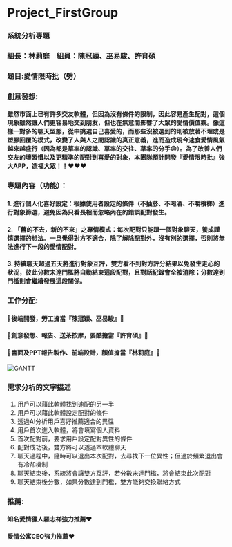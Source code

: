 # Project_FirstGroup
### 系統分析專題 
### 組長：林莉庭　組員：陳冠穎、巫易駿、許育碩

### 題目:愛情限時批（劈）

### 創意發想:
#### 雖然市面上已有許多交友軟體，但因為沒有條件的限制，因此容易產生配對，這個現象雖然讓人們更容易地交到朋友，但也在無意間影響了大眾的愛情價值觀。像這樣一對多的聊天型態，從中挑選自己喜愛的，而那些沒被選到的則被放著不理或是塑膠回覆的模式，改變了人與人之間認識的真正意義，進而造成現今速食愛情風氣越來越盛行（因為都是草率的認識、草率的交往、草率的分手:unamused:）。為了改善人們交友的壞習慣以及更精準的配對到喜愛的對象，本團隊預計開發『愛情限時批』強大APP，造福大眾！！:heart::heart::heart:

### 專題內容（功能）：
#### 1. 進行個人化喜好設定：根據使用者設定的條件（不抽菸、不喝酒、不嚼檳榔）進行對象篩選，避免因為只看長相而忽略內在的錯誤配對發生。
#### 2. 「舊的不去，新的不來」之專情模式：每次配對只能跟一個對象聊天，養成謹慎選擇的想法。一旦覺得對方不適合，除了解除配對外，沒有別的選擇，否則將無法進行下一段的愛情配對。
#### 3. 持續聊天超過五天將進行對象互評，雙方看不到對方評分結果以免發生走心的狀況，彼此分數未達門檻將自動結束這段配對，且對話紀錄會全被消除；分數達到門檻則會繼續發展這段關係。

### 工作分配:
#### :vibration_mode:後端開發，勞工擔當『陳冠穎、巫易駿』:vibration_mode:
#### :file_folder:創意發想、報告、送茶按摩，耍酷擔當『許育碩』:file_folder:
#### :crystal_ball:書面及PPT報告製作、前端設計，顏值擔當『林莉庭』:crystal_ball:

![GANTT](系統圖.png "gantt")

### 需求分析的文字描述
1. 用戶可以藉此軟體找到速配的另一半
2. 用戶可以藉此軟體設定配對的條件
3. 透過AI分析用戶喜好推薦適合的異性
4. 用戶首次進入軟體，將會填寫個人資料
5. 首次配對前，要求用戶設定配對異性的條件
6. 配對成功後，雙方將可以透過本軟體聊天
7. 聊天過程中，隨時可以退出本次配對，去尋找下一位異性；但過於頻繁退出會有冷卻機制
8. 聊天結束後，系統將會讓雙方互評，若分數未達門檻，將會結束此次配對
9. 聊天結束後分數，如果分數達到門檻，雙方能夠交換聯絡方式
### 推薦:
#### 知名愛情獵人羅志祥強力推薦:heart:
#### 愛情公寓CEO強力推薦:heart:
